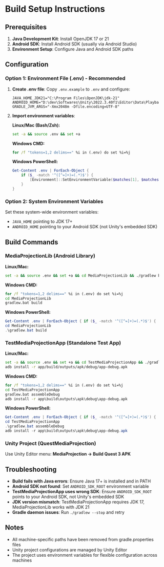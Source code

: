 # Build Setup Instructions

## Prerequisites

1. **Java Development Kit**: Install OpenJDK 17 or 21
2. **Android SDK**: Install Android SDK (usually via Android Studio)
3. **Environment Setup**: Configure Java and Android SDK paths

## Configuration

### Option 1: Environment File (.env) - Recommended

1. **Create .env file**: Copy `.env.example` to `.env` and configure:
   ```
   JAVA_HOME_JDK21="C:\Program Files\OpenJDK\jdk-21"
   ANDROID_HOME="D:\dev\Softwares\Unity\2022.3.40f1\Editor\Data\PlaybackEngines\AndroidPlayer\SDK"
   GRADLE_JVM_ARGS="-Xmx2048m -Dfile.encoding=UTF-8"
   ```

2. **Import environment variables**:
   
   **Linux/Mac (Bash/Zsh):**
   ```bash
   set -a && source .env && set +a
   ```
   
   **Windows CMD:**
   ```cmd
   for /f "tokens=1,2 delims==" %i in (.env) do set %i=%j
   ```
   
   **Windows PowerShell:**
   ```powershell
   Get-Content .env | ForEach-Object {
       if ($_ -match '^([^=]+)=(.*)$') {
           [Environment]::SetEnvironmentVariable($matches[1], $matches[2].Trim('"'), 'Process')
       }
   }
   ```

### Option 2: System Environment Variables

Set these system-wide environment variables:
- `JAVA_HOME` pointing to JDK 17+
- `ANDROID_HOME` pointing to your Android SDK (not Unity's embedded SDK)

## Build Commands

### MediaProjectionLib (Android Library)

**Linux/Mac:**
```bash
set -a && source .env && set +a && cd MediaProjectionLib && ./gradlew build
```

**Windows CMD:**
```cmd
for /f "tokens=1,2 delims==" %i in (.env) do set %i=%j
cd MediaProjectionLib
gradlew.bat build
```

**Windows PowerShell:**
```powershell
Get-Content .env | ForEach-Object { if ($_ -match '^([^=]+)=(.*)$') { [Environment]::SetEnvironmentVariable($matches[1], $matches[2].Trim('"'), 'Process') } }
cd MediaProjectionLib
.\gradlew.bat build
```

### TestMediaProjectionApp (Standalone Test App)

**Linux/Mac:**
```bash
set -a && source .env && set +a && cd TestMediaProjectionApp && ./gradlew assembleDebug
adb install -r app/build/outputs/apk/debug/app-debug.apk
```

**Windows CMD:**
```cmd
for /f "tokens=1,2 delims==" %i in (.env) do set %i=%j
cd TestMediaProjectionApp
gradlew.bat assembleDebug
adb install -r app\build\outputs\apk\debug\app-debug.apk
```

**Windows PowerShell:**
```powershell
Get-Content .env | ForEach-Object { if ($_ -match '^([^=]+)=(.*)$') { [Environment]::SetEnvironmentVariable($matches[1], $matches[2].Trim('"'), 'Process') } }
cd TestMediaProjectionApp
.\gradlew.bat assembleDebug
adb install -r app\build\outputs\apk\debug\app-debug.apk
```

### Unity Project (QuestMediaProjection)
Use Unity Editor menu: **MediaProjection → Build Quest 3 APK**

## Troubleshooting

- **Build fails with Java errors**: Ensure Java 17+ is installed and in PATH
- **Android SDK not found**: Set `ANDROID_SDK_ROOT` environment variable
- **TestMediaProjectionApp uses wrong SDK**: Ensure `ANDROID_SDK_ROOT` points to your Android SDK, not Unity's embedded SDK
- **JDK version mismatch**: TestMediaProjectionApp requires JDK 17, MediaProjectionLib works with JDK 21
- **Gradle daemon issues**: Run `./gradlew --stop` and retry

## Notes

- All machine-specific paths have been removed from gradle.properties files
- Unity project configurations are managed by Unity Editor
- The project uses environment variables for flexible configuration across machines